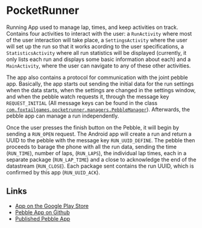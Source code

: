 PocketRunner
============

Running App used to manage lap, times, and keep activities on track. Contains four activities to interact with the user: a `RunActivity` where most of the user interaction will take place, a `SettingsActivity` where the user will set up the run so that it works acording to the user specifications, a `StatisticsActivity` where all run statistics will be displayed (currently, it only lists each run and displays some basic information about each) and a `MainActivity`, where the user can navigate to any of these other activities.

The app also contains a protocol for communication with the joint pebble app. Basically, the app starts out sending the initial data for the run settings when the data starts, when the settings are changed in the settings window, and when the pebble watch requests it, through the message key `REQUEST_INITIAL` (All message keys can be found in the class [`com.foxtailgames.pocketrunner.managers.PebbleManager`](https://github.com/rickyman20/PocketRunner/blob/master/app/src/main/java/com/foxtailgames/pocketrunner/managers/PebbleManager.java)). Afterwards, the pebble app can manage a run independently.

Once the user presses the finish button on the Pebble, it will begin by sending a `RUN_OPEN` request. The Android app will create a run and return a UUID to the pebble with the message key `RUN_UUID_DEFINE`. The pebble then proceeds to barage the phone with all the run data, sending the time (`RUN_TIME`), number of laps, (`RUN_LAPS`), the individual lap times, each in a separate package (`RUN_LAP_TIME`) and a close to acknowledge the end of the datastream (`RUN_CLOSE`). Each package sent contains the run UUID, which is confirmed by this app (`RUN_UUID_ACK`).

Links
-----
* [App on the Google Play Store](https://play.google.com/store/apps/details?id=com.foxtailgames.pocketrunner)
* [Pebble App on Github](https://github.com/rickyman20/PocketRunnerPebble)
* [Published Pebble App](https://apps.getpebble.com/applications/54ad8b9d32203eb1200000b3)
